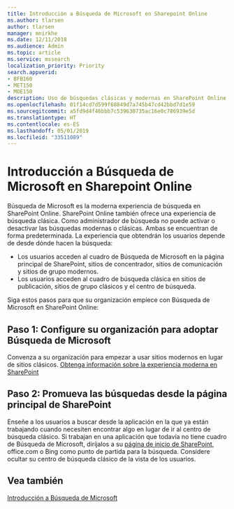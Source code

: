 ```yaml
---
title: Introducción a Búsqueda de Microsoft en Sharepoint Online
ms.author: tlarsen
author: tlarsen
manager: mnirkhe
ms.date: 12/11/2018
ms.audience: Admin
ms.topic: article
ms.service: mssearch
localization_priority: Priority
search.appverid:
- BFB160
- MET150
- MOE150
description: Uso de búsquedas clásicas y modernas en SharePoint Online
ms.openlocfilehash: 01f14cd7d599f68849d7a745b47cd42bbd7d1e59
ms.sourcegitcommit: a5fd9d4f46bbb7c539630735ac16e0c786939e5d
ms.translationtype: HT
ms.contentlocale: es-ES
ms.lasthandoff: 05/01/2019
ms.locfileid: "33511089"
---
```

# <a name="get-started-with-microsoft-search-in-sharepoint-online"></a>Introducción a Búsqueda de Microsoft en Sharepoint Online

Búsqueda de Microsoft es la moderna experiencia de búsqueda en SharePoint Online. SharePoint Online también ofrece una experiencia de búsqueda clásica. Como administrador de búsqueda no puede activar o desactivar las búsquedas modernas o clásicas. Ambas se encuentran de forma predeterminada. La experiencia que obtendrán los usuarios depende de desde dónde hacen la búsqueda:

- Los usuarios acceden al cuadro de Búsqueda de Microsoft en la página principal de SharePoint, sitios de concentrador, sitios de comunicación y sitios de grupo modernos. 
- Los usuarios acceden al cuadro de búsqueda clásica en sitios de publicación, sitios de grupo clásicos y el centro de búsqueda.

Siga estos pasos para que su organización empiece con Búsqueda de Microsoft en SharePoint Online: 
## <a name="step-1-get-your-organization-to-adopt-microsoft-search"></a>Paso 1: Configure su organización para adoptar Búsqueda de Microsoft 
Convenza a su organización para empezar a usar sitios modernos en lugar de sitios clásicos. [Obtenga información sobre la experiencia moderna en SharePoint](https://support.office.com/article/SharePoint-classic-and-modern-experiences-5725c103-505d-4a6e-9350-300d3ec7d73f)
## <a name="step-2-promote-searching-from-the-sharepoint-home-page"></a>Paso 2: Promueva las búsquedas desde la página principal de SharePoint 
Enseñe a los usuarios a buscar desde la aplicación en la que ya están trabajando cuando necesiten encontrar algo en lugar de ir al centro de búsqueda clásico. Si trabajan en una aplicación que todavía no tiene cuadro de Búsqueda de Microsoft, diríjalos a su [página de inicio de SharePoint](https://microsoft.sharepoint.com/_layouts/15/sharepoint.aspx), office.com o Bing como punto de partida para la búsqueda. Considere ocultar su centro de búsqueda clásico de la vista de los usuarios.

## <a name="see-also"></a>Vea también
[Introducción a Búsqueda de Microsoft](overview-microsoft-search.md)